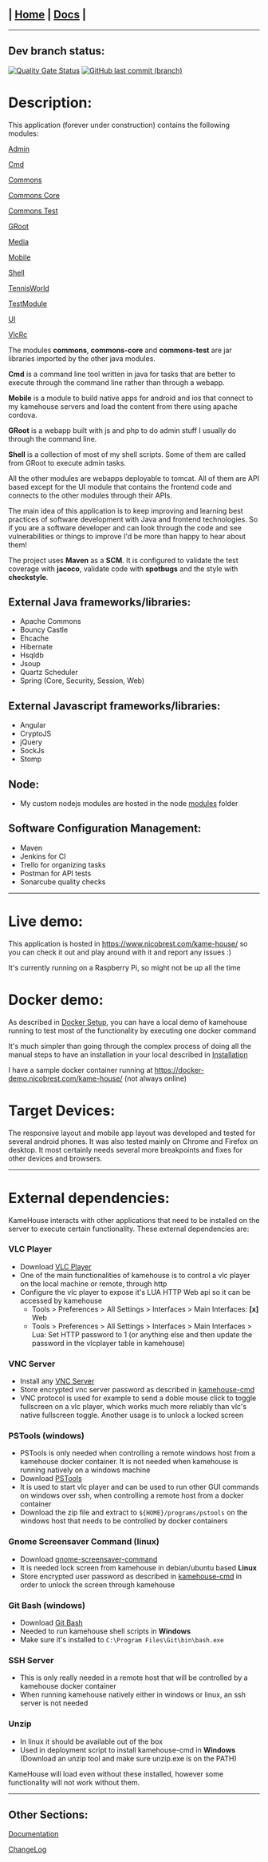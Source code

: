 | [Home](/README.md) | [Docs](/docs/README.md) |
---------------------------------------------------------------

*********************

## Dev branch status:

[![Quality Gate Status](https://sonarcloud.io/api/project_badges/measure?branch=dev&project=nbrest_kamehouse&metric=alert_status)](https://sonarcloud.io/dashboard?id=nbrest_kamehouse&branch=dev)
[![GitHub last commit (branch)](https://img.shields.io/github/last-commit/nbrest/kamehouse/dev)](https://github.com/nbrest/kamehouse/tree/dev)

# Description:

This application (forever under construction) contains the following modules: 

[Admin](/kamehouse-admin/README.md)

[Cmd](/kamehouse-cmd/README.md)

[Commons](/kamehouse-commons/README.md)

[Commons Core](/kamehouse-commons-core/README.md)

[Commons Test](/kamehouse-commons-test/README.md)

[GRoot](/kamehouse-groot/README.md)

[Media](/kamehouse-media/README.md)

[Mobile](/kamehouse-mobile/README.md)

[Shell](/kamehouse-shell/README.md)

[TennisWorld](/kamehouse-tennisworld/README.md)

[TestModule](/kamehouse-testmodule/README.md)

[UI](/kamehouse-ui/README.md)

[VlcRc](/kamehouse-vlcrc/README.md)

The modules **commons**, **commons-core** and **commons-test** are jar libraries imported by the other java modules. 

**Cmd** is a command line tool written in java for tasks that are better to execute through the command
 line rather than through a webapp.

**Mobile** is a module to build native apps for android and ios that connect to my kamehouse servers and load the content from there using apache cordova.

**GRoot** is a webapp built with js and php to do admin stuff I usually do through the command line.

**Shell** is a collection of most of my shell scripts. Some of them are called from GRoot to execute admin tasks.

All the other modules are webapps deployable to tomcat.
All of them are API based except for the UI module that contains the frontend code and connects
 to the other modules through their APIs.

The main idea of this application is to keep improving and learning best practices of software
 development with Java and frontend technologies. 
 So if you are a software developer and can look through the code and see vulnerabilities or
  things to improve I'd be more than happy to hear about them!

The project uses **Maven** as a **SCM**. It is configured to validate the test coverage with **jacoco**, validate code with **spotbugs** and the style with **checkstyle**.

## External Java frameworks/libraries:

* Apache Commons
* Bouncy Castle
* Ehcache
* Hibernate
* Hsqldb
* Jsoup
* Quartz Scheduler
* Spring (Core, Security, Session, Web)

## External Javascript frameworks/libraries:

* Angular
* CryptoJS
* jQuery
* SockJs
* Stomp

## Node:

- My custom nodejs modules are hosted in the node [modules](/node/modules/) folder

## Software Configuration Management:

* Maven 
* Jenkins for CI
* Trello for organizing tasks
* Postman for API tests
* Sonarcube quality checks

*********************

# Live demo:

This application is hosted in https://www.nicobrest.com/kame-house/ so you can check it out and play around with it and report any issues :) 

It's currently running on a Raspberry Pi, so might not be up all the time

# Docker demo:

As described in [Docker Setup](/docs/docker/docker-setup.md), you can have a local demo of kamehouse running to test most of the functionality by executing one docker command

It's much simpler than going through the complex process of doing all the manual steps to have an installation in your local described in [Installation](/docs/installation/installation.md)

I have a sample docker container running at https://docker-demo.nicobrest.com/kame-house/ (not always online)

# Target Devices:

The responsive layout and mobile app layout was developed and tested for several android phones. It was also tested mainly on Chrome and Firefox on desktop. It most certainly needs several more breakpoints and fixes for other devices and browsers.

*********************

# External dependencies:

KameHouse interacts with other applications that need to be installed on the server to execute certain functionality. These external dependencies are:

### VLC Player
- Download [VLC Player](https://www.videolan.org/) 
- One of the main functionalities of kamehouse is to control a vlc player on the local machine or remote, through http
- Configure the vlc player to expose it's LUA HTTP Web api so it can be accessed by kamehouse
    - Tools > Preferences > All Settings > Interfaces > Main Interfaces: **[x]** Web
    - Tools > Preferences > All Settings > Interfaces > Main Interfaces > Lua: Set HTTP password to 1 (or anything else and then update the password in the vlcplayer table in kamehouse)

### VNC Server 
- Install any [VNC Server](https://www.tightvnc.com/) 
- Store encrypted vnc server password as described in [kamehouse-cmd](/kamehouse-cmd/README.md)
- VNC protocol is used for example to send a doble mouse click to toggle fullscreen on a vlc player, which works much more reliably than vlc's native fullscreen toggle. Another usage is to unlock a locked screen

### PSTools (windows)
- PSTools is only needed when controlling a remote windows host from a kamehouse docker container. It is not needed when kamehouse is running natively on a windows machine
- Download [PSTools](https://learn.microsoft.com/en-us/sysinternals/downloads/psexec) 
- It is used to start vlc player and can be used to run other GUI commands on windows over ssh, when controlling a remote host from a docker container
- Download the zip file and extract to `${HOME}/programs/pstools` on the windows host that needs to be controlled by docker containers

### Gnome Screensaver Command (linux)
- Download [gnome-screensaver-command](http://manpages.ubuntu.com/manpages/trusty/man1/gnome-screensaver-command.1.html)
- It is needed lock screen from kamehouse in debian/ubuntu based **Linux**
- Store encrypted user password as described in [kamehouse-cmd](/kamehouse-cmd/README.md) in order to unlock the screen through kamehouse

### Git Bash (windows)
- Download [Git Bash](https://www.git-scm.com/download/win) 
- Needed to run kamehouse shell scripts in **Windows**
- Make sure it's installed to `C:\Program Files\Git\bin\bash.exe`

### SSH Server
- This is only really needed in a remote host that will be controlled by a kamehouse docker container
- When running kamehouse natively either in windows or linux, an ssh server is not needed

### Unzip 
- In linux it should be available out of the box
- Used in deployment script to install kamehouse-cmd in **Windows** (Download an unzip tool and make sure unzip.exe is on the PATH)

KameHouse will load even without these installed, however some functionality will not work without them.

*********************

## Other Sections:

[Documentation](/docs/README.md)

[ChangeLog](/changelog.md)
